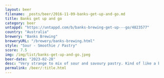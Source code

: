 ```yaml
---
layout: beer
filename: _posts/beer/2016-11-09-banks-get-up-and-go.md
title: Banks get up and go
category: beer
untappd: "https://untappd.com/b/banks-brewing-get-up---go/4823577"
country: "Australia"
brewery: "Banks Brewing"
breweryURL: "/brewery/banks-brewing.html"
style: "Sour - Smoothie / Pastry"
score: 7.5
img: /img/list/banks-get-up-and-go.jpeg
beer-date: "2023-02-28"
desc: "Very strange to mix of sour and savoury pastry. Kind of like a breakfast with orange juice mixed in"
permalink: /beer/:title.html
---
```

